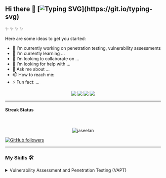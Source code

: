 ## Hi there 👋 [![Typing SVG](https://readme-typing-svg.herokuapp.com?font=&color=43dc12&size=24&lines=My+name+is+jaseelan..;)](https://git.io/typing-svg)


 ✨  ✨ ✨  ✨

Here are some ideas to get you started:

- 🔭  I’m currently working on penetration testing, vulnerability assessments
- 🌱 I’m currently learning ...
- 👯 I’m looking to collaborate on ...
- 🤔 I’m looking for help with ...
- 💬 Ask me about ...
- 📫 How to reach me:
- ⚡ Fun fact: ...


 <p align="center">
  <img src="https://img.shields.io/badge/name - jasee-blue" />
  <img src="https://img.shields.io/badge/Study-Software engineering-blue" />
  <a url="https://www.sliit.lk/"><img src="https://img.shields.io/badge/From -Sri%20Lanka-blue" /></a>
  <img src="https://img.shields.io/badge/Languages-Tamil, English%20%26%20-blue" />
</p>

---


####  Streak Status 
<br>
<p align="center"><img src="https://github-readme-streak-stats.herokuapp.com/?user=jaseelan&theme=light" alt="jaseelan"  /></p>


[![GitHub followers](https://img.shields.io/github/followers/jaseelan.svg?style=social&label=Followers)](https://github.com/jaseelan?tab=followers)

---

###  My Skills 🛠️

<details> <summary>Vulnerability Assessment and Penetration Testing (VAPT) 
</summary> <p align="center"> &emsp; <a href="#"><img alt="Nmap" src="https://img.shields.io/badge/Nmap%20-%230089D6.svg?logo=linux&logoColor=white"></a> &emsp; <a href="#"><img alt="Nessus" src="https://img.shields.io/badge/Nessus%20-%2346A1DE.svg?logo=linux&logoColor=white"></a> &emsp; <a href="#"><img alt="Qualys" src="https://img.shields.io/badge/Qualys%20-%23FF6F00.svg?logo=linux&logoColor=white"></a> &emsp; <a href="#"><img alt="Bettercap" src="https://img.shields.io/badge/Bettercap%20-%23A259FF.svg?logo=linux&logoColor=white"></a> &emsp; <a href="#"><img alt="Metasploit" src="https://img.shields.io/badge/Metasploit%20-%231E90FF.svg?logo=metasploit&logoColor=white"></a> &emsp; <a href="#"><img alt="WPScan" src="https://img.shields.io/badge/WPScan%20-%23FF4500.svg?logo=wordpress&logoColor=white"></a> &emsp; <a href="#"><img alt="Burp Suite" src="https://img.shields.io/badge/Burp%20Suite%20-%23F4A261.svg?logo=linux&logoColor=white"></a> &emsp; <a href="#"><img alt="Hydra" src="https://img.shields.io/badge/Hydra%20-%23C71585.svg?logo=linux&logoColor=white"></a> </p> </details>
